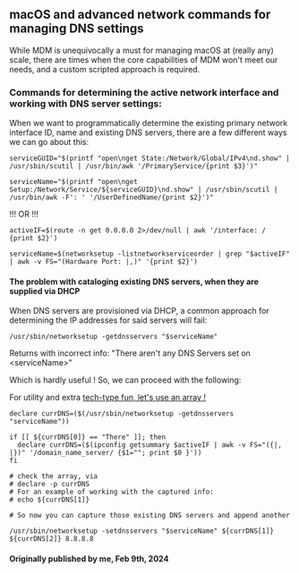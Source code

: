 ## macOS and advanced network commands for managing DNS settings

While MDM is unequivocally a must for managing macOS at (really any) scale, there are times when the core capabilities of MDM won't meet our needs, and a custom scripted approach is required.

### Commands for determining the active network interface and working with DNS server settings:

When we want to programmatically determine the existing primary network interface ID, name and existing DNS servers, there are a few different ways we can go about this:

```shell
serviceGUID="$(printf "open\nget State:/Network/Global/IPv4\nd.show" | /usr/sbin/scutil | /usr/bin/awk '/PrimaryService/{print $3}')"

serviceName="$(printf "open\nget Setup:/Network/Service/${serviceGUID}\nd.show" | /usr/sbin/scutil | /usr/bin/awk -F': ' '/UserDefinedName/{print $2}')"
```

!!! OR !!!

```shell
activeIF=$(route -n get 0.0.0.0 2>/dev/null | awk '/interface: / {print $2}')

serviceName=$(networksetup -listnetworkserviceorder | grep "$activeIF" | awk -v FS="(Hardware Port: |,)" '{print $2}')

```
#### The problem with cataloging existing DNS servers, when they are supplied via DHCP

When DNS servers are provisioned via DHCP, a common approach for determining the IP addresses for said servers will fail:

```shell
/usr/sbin/networksetup -getdnsservers "$serviceName"
```

Returns with incorrect info: "There aren't any DNS Servers set on \<serviceName\>"

Which is hardly useful ! So, we can proceed with the following:

For utility and extra [tech-type fun, let's use an array !](https://www.google.com/search?q=shell+scripting+using+an+array) 
```shell
declare currDNS=($(/usr/sbin/networksetup -getdnsservers "serviceName"))

if [[ ${currDNS[0]} == "There" ]]; then
  declare currDNS=($(ipconfig getsummary $activeIF | awk -v FS="({|, |})" '/domain_name_server/ {$1=""; print $0 }'))
fi

# check the array, via 
# declare -p currDNS
# For an example of working with the captured info:
# echo ${currDNS[1]}

# So now you can capture those existing DNS servers and append another

/usr/sbin/networksetup -setdnsservers "$serviceName" ${currDNS[1]} ${currDNS[2]} 8.8.8.8
```

#### Originally published by me, Feb 9th, 2024
